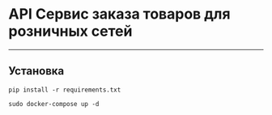 # API Сервис заказа товаров для розничных сетей
***
## Установка

```pip install -r requirements.txt```

```sudo docker-compose up -d```
